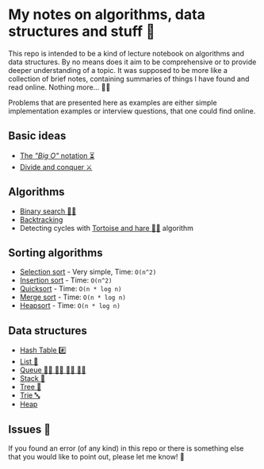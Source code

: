 # My notes on algorithms, data structures and stuff 🙈

This repo is intended to be a kind of lecture notebook on algorithms and data structures. By no
means does it aim to be comprehensive or to provide deeper understanding of a topic. It was supposed
to be more like a collection of brief notes, containing summaries of things I have found and read
online. Nothing more... 💁‍♂️

Problems that are presented here as examples are either simple implementation examples or interview
questions, that one could find online.

## Basic ideas

- [The _"Big O"_ notation ⏳](./BigO.md)
- [Divide and conquer ⚔️](./DivideAndConquer.md)

## Algorithms

- [Binary search 🕵️‍♂️](./binary-search/README.md)
- [Backtracking](./backtracking/README.md)
- Detecting cycles with [Tortoise and hare 🐢🐇](./tortoise-and-hare/README.md) algorithm

## Sorting algorithms

- [Selection sort](./sorting/selection-sort/README.md) - Very simple, Time: `O(n^2)`
- [Insertion sort](./sorting/insertion-sort/README.md) - Time: `O(n^2)`
- [Quicksort](./sorting/quicksort/README.md) - Time: `O(n * log n)`
- [Merge sort](./sorting/merge-sort/README.md) - Time: `O(n * log n)`
- [Heapsort](./sorting/heap-sort/README.md) - Time: `O(n * log n)`

## Data structures

- [Hash Table #️⃣](./data-structures/HashTable/README.md)
- [List 🔗](./data-structures/List/README.md)
- [Queue 🚶‍♂️ 🚶‍♂️ 🚶‍♂️ 🚶‍♂️](./data-structures/Queue/README.md)
- [Stack 🥞](./data-structures/Stack/README.md)
- [Tree 🌳](./data-structures/Tree/README.md)
- [Trie 🔤](./data-structures/Trie/README.md)
- [Heap](./data-structures/Heap/README.md)

## Issues 🤕

If you found an error (of any kind) in this repo or there is something else that you would like to
point out, please let me know! 🙏

